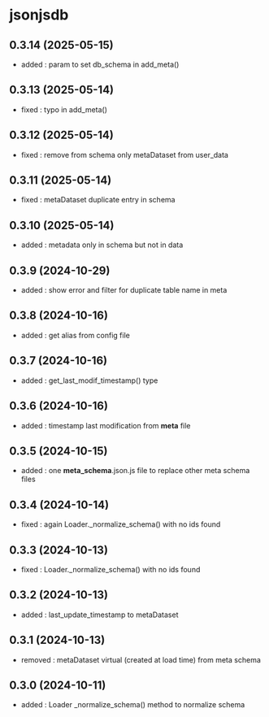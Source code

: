 # jsonjsdb

## 0.3.14 (2025-05-15)
- added : param to set db_schema in add_meta() 

## 0.3.13 (2025-05-14)
- fixed : typo in add_meta()

## 0.3.12 (2025-05-14)
- fixed : remove from schema only metaDataset from user_data 

## 0.3.11 (2025-05-14)
- fixed : metaDataset duplicate entry in schema

## 0.3.10 (2025-05-14)
- added : metadata only in schema but not in data

## 0.3.9 (2024-10-29)
- added : show error and filter for duplicate table name in meta

## 0.3.8 (2024-10-16)
- added : get alias from config file

## 0.3.7 (2024-10-16)
- added : get_last_modif_timestamp() type

## 0.3.6 (2024-10-16)

- added : timestamp last modification from __meta__ file

## 0.3.5 (2024-10-15)

- added : one __meta_schema__.json.js file to replace other meta schema files

## 0.3.4 (2024-10-14)

- fixed : again Loader._normalize_schema() with no ids found

## 0.3.3 (2024-10-13)

- fixed : Loader._normalize_schema() with no ids found

## 0.3.2 (2024-10-13)

- added : last_update_timestamp to metaDataset

## 0.3.1 (2024-10-13)

- removed : metaDataset virtual (created at load time) from meta schema

## 0.3.0 (2024-10-11)

- added : Loader \_normalize_schema() method to normalize schema
